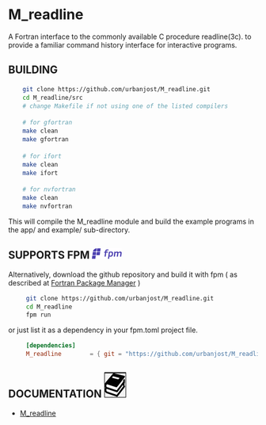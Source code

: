 # M_readline

A Fortran interface to the commonly available C procedure readline(3c).
to provide a familiar command history interface for interactive programs.

## BUILDING
```bash
    git clone https://github.com/urbanjost/M_readline.git
    cd M_readline/src
    # change Makefile if not using one of the listed compilers
     
    # for gfortran
    make clean
    make gfortran
     
    # for ifort
    make clean
    make ifort

    # for nvfortran
    make clean
    make nvfortran
```
This will compile the M_readline module and build the example programs
in the app/ and example/ sub-directory.

## SUPPORTS FPM ![fpm](docs/images/fpm_logo.gif)
Alternatively, download the github repository and build it with 
fpm ( as described at [Fortran Package Manager](https://github.com/fortran-lang/fpm) )
```bash
     git clone https://github.com/urbanjost/M_readline.git
     cd M_readline
     fpm run
```
or just list it as a dependency in your fpm.toml project file.
```toml
     [dependencies]
     M_readline        = { git = "https://github.com/urbanjost/M_readline.git" }
```
## DOCUMENTATION   ![docs](docs/images/docs.gif)
  + [M_readline](https://urbanjost.github.io/M_readline/man3.html)
